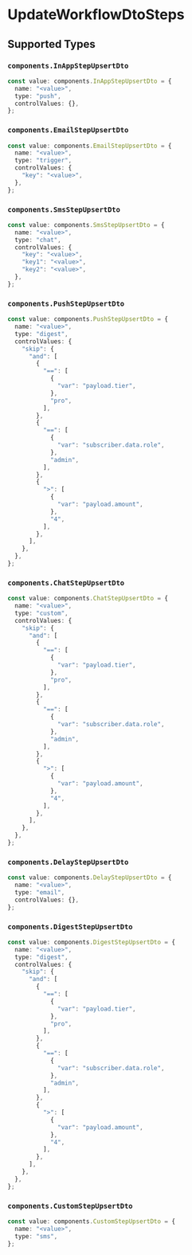 # UpdateWorkflowDtoSteps


## Supported Types

### `components.InAppStepUpsertDto`

```typescript
const value: components.InAppStepUpsertDto = {
  name: "<value>",
  type: "push",
  controlValues: {},
};
```

### `components.EmailStepUpsertDto`

```typescript
const value: components.EmailStepUpsertDto = {
  name: "<value>",
  type: "trigger",
  controlValues: {
    "key": "<value>",
  },
};
```

### `components.SmsStepUpsertDto`

```typescript
const value: components.SmsStepUpsertDto = {
  name: "<value>",
  type: "chat",
  controlValues: {
    "key": "<value>",
    "key1": "<value>",
    "key2": "<value>",
  },
};
```

### `components.PushStepUpsertDto`

```typescript
const value: components.PushStepUpsertDto = {
  name: "<value>",
  type: "digest",
  controlValues: {
    "skip": {
      "and": [
        {
          "==": [
            {
              "var": "payload.tier",
            },
            "pro",
          ],
        },
        {
          "==": [
            {
              "var": "subscriber.data.role",
            },
            "admin",
          ],
        },
        {
          ">": [
            {
              "var": "payload.amount",
            },
            "4",
          ],
        },
      ],
    },
  },
};
```

### `components.ChatStepUpsertDto`

```typescript
const value: components.ChatStepUpsertDto = {
  name: "<value>",
  type: "custom",
  controlValues: {
    "skip": {
      "and": [
        {
          "==": [
            {
              "var": "payload.tier",
            },
            "pro",
          ],
        },
        {
          "==": [
            {
              "var": "subscriber.data.role",
            },
            "admin",
          ],
        },
        {
          ">": [
            {
              "var": "payload.amount",
            },
            "4",
          ],
        },
      ],
    },
  },
};
```

### `components.DelayStepUpsertDto`

```typescript
const value: components.DelayStepUpsertDto = {
  name: "<value>",
  type: "email",
  controlValues: {},
};
```

### `components.DigestStepUpsertDto`

```typescript
const value: components.DigestStepUpsertDto = {
  name: "<value>",
  type: "digest",
  controlValues: {
    "skip": {
      "and": [
        {
          "==": [
            {
              "var": "payload.tier",
            },
            "pro",
          ],
        },
        {
          "==": [
            {
              "var": "subscriber.data.role",
            },
            "admin",
          ],
        },
        {
          ">": [
            {
              "var": "payload.amount",
            },
            "4",
          ],
        },
      ],
    },
  },
};
```

### `components.CustomStepUpsertDto`

```typescript
const value: components.CustomStepUpsertDto = {
  name: "<value>",
  type: "sms",
};
```

